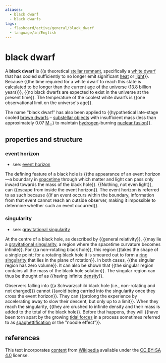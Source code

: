 ```yaml
---
aliases:
  - black dwarf
  - black dwarfs
tags:
  - flashcard/active/general/black_dwarf
  - language/in/English
---
```


# black dwarf

A __black dwarf__ is {{a theoretical [stellar remnant](compact%20object.md), specifically a [white dwarf](white%20dwarf.md) that has cooled sufficiently to no longer emit significant [heat](heat.md) or [light](light.md)}}. Because {{the time required for a white dwarf to reach this state is calculated to be longer than the current [age of the universe](age%20of%20the%20universe.md) (13.8 billion years)}}, {{no black dwarfs are expected to exist in the universe at the present time}}. The temperature of the coolest white dwarfs is {{one observational limit on the universe's age}}. <!--SR:!2024-09-08,27,270!2024-08-19,16,290!2024-09-19,34,270!2024-09-27,42,290-->

The name "black dwarf" has also been applied to {{hypothetical late-stage cooled [brown dwarfs](brown%20dwarf.md) – [substellar objects](substellar%20object.md) with insufficient mass (less than approximately 0.07 [M<sub>☉</sub>](solar%20mass.md)) to maintain [hydrogen](hydrogen.md)-burning [nuclear fusion](nuclear%20fusion.md)}}. <!--SR:!2024-08-29,17,250-->

## properties and structure

### event horizon

- see: [event horizon](event%20horizon.md)

The defining feature of a black hole is {{the appearance of an event horizon—a boundary in [spacetime](spacetime.md) through which matter and light can pass only inward towards the mass of the black hole}}. {{Nothing, not even light}}, can {{escape from inside the event horizon}}. The event horizon is referred to as such because {{if an event occurs within the boundary, information from that event cannot reach an outside observer, making it impossible to determine whether such an event occurred}}. <!--SR:!2024-08-24,16,300!2024-08-22,14,300!2024-08-23,15,300!2024-08-24,16,300-->

### singularity

- see: [gravitational singularity](gravitational%20singularity.md)

At the centre of a black hole, as described by {{general relativity}}, {{may lie a [gravitational singularity](gravitational%20singularity.md), a region where the spacetime curvature becomes infinite}}. For {{a non-rotating black hole}}, this region {{takes the shape of a single point; for a rotating black hole it is smeared out to form a [ring singularity](ring%20singularity.md) that lies in the plane of rotation}}. In both cases, {{the singular region has zero volume}}. It can also be shown that {{the singular region contains all the mass of the black hole solution}}. The singular region can thus be thought of as {{having infinite [density](density.md)}}. <!--SR:!2024-09-07,24,280!2024-08-22,14,300!2024-08-24,16,300!2024-08-25,17,300!2024-08-26,18,300!2024-08-22,14,300!2024-08-23,15,300-->

Observers falling into {{a Schwarzschild black hole (i.e., non-rotating and not charged)}} cannot {{avoid being carried into the singularity once they cross the event horizon}}. They can {{prolong the experience by accelerating away to slow their descent, but only up to a limit}}. When they reach the singularity, {{they are crushed to infinite density and their mass is added to the total of the black hole}}. Before that happens, they will {{have been torn apart by the growing [tidal forces](tidal%20force.md) in a process sometimes referred to as [spaghettification](spaghettification.md) or the "noodle effect"}}. <!--SR:!2024-09-06,23,280!2024-08-19,11,280!2024-08-19,13,280!2024-08-26,18,300!2024-08-18,12,280-->

## references

This text incorporates [content](https://en.wikipedia.org/wiki/black_dwarf) from [Wikipedia](Wikipedia.md) available under the [CC BY-SA 4.0](https://creativecommons.org/licenses/by-sa/4.0/) license.
